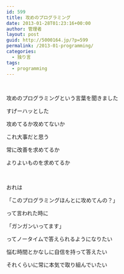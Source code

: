 ```yaml
---
id: 599
title: 攻めのプログラミング
date: 2013-01-28T01:23:16+00:00
author: 管理者
layout: post
guid: http://5000164.jp/?p=599
permalink: /2013-01-programming/
categories:
  - 独り言
tags:
  - programming
---
```

&nbsp;

攻めのプログラミングという言葉を聞きました

すげーハッとした

攻めてるか攻めてないか

これ大事だと思う

常に改善を求めてるか

よりよいものを求めてるか

&nbsp;

おれは

「このプログラミングほんとに攻めてんの？」

って言われた時に

「ガンガンいってます」

ってノータイムで答えられるようになりたい

悩む時間とかなしに自信を持って答えたい

それくらいに常に本気で取り組んでいたい
